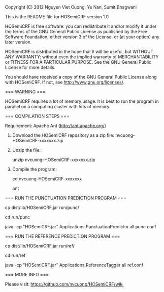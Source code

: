 Copyright (C) 2012 Nguyen Viet Cuong, Ye Nan, Sumit Bhagwani

This is the README file for HOSemiCRF version 1.0

HOSemiCRF is free software: you can redistribute it and/or modify
it under the terms of the GNU General Public License as published by
the Free Software Foundation, either version 3 of the License, or
(at your option) any later version.

HOSemiCRF is distributed in the hope that it will be useful,
but WITHOUT ANY WARRANTY; without even the implied warranty of
MERCHANTABILITY or FITNESS FOR A PARTICULAR PURPOSE. See the
GNU General Public License for more details.

You should have received a copy of the GNU General Public License
along with HOSemiCRF. If not, see <http://www.gnu.org/licenses/>.


=== WARNING ===

HOSemiCRF requires a lot of memory usage. It is best to run the program 
in parallel on a computing cluster with lots of memory.


=== COMPILATION STEPS ===

Requirement: Apache Ant (http://ant.apache.org/)

1. Download the HOSemiCRF repository as a zip file: nvcuong-HOSemiCRF-xxxxxxx.zip
2. Unzip the file:

   unzip nvcuong-HOSemiCRF-xxxxxxx.zip

3. Compile the program:

   cd nvcuong-HOSemiCRF-xxxxxxx

   ant

    
=== RUN THE PUNCTUATION PREDICTION PROGRAM ===

   cp dist/lib/HOSemiCRF.jar run/punc/
    
   cd run/punc
    
   java -cp "HOSemiCRF.jar" Applications.PunctuationPredictor all punc.conf

    
=== RUN THE REFERENCE PREDICTION PROGRAM ===
    
   cp dist/lib/HOSemiCRF.jar run/ref/
    
   cd run/ref
    
   java -cp "HOSemiCRF.jar" Applications.ReferenceTagger all ref.conf

    
=== MORE INFO ===

Please visit: https://github.com/nvcuong/HOSemiCRF/wiki
